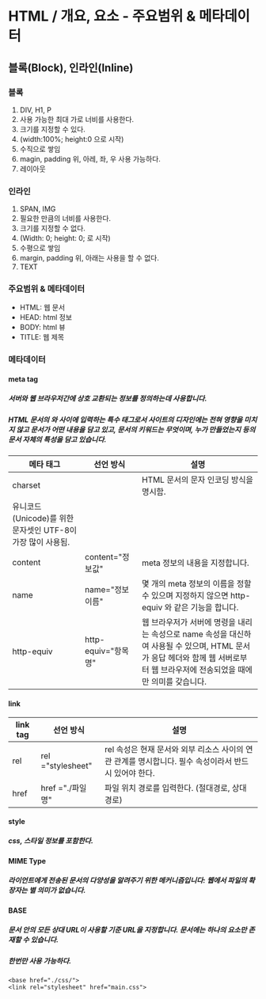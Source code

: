 # HTML / 개요, 요소 - 주요범위 & 메타데이터
## 블록(Block), 인라인(Inline)
### 블록
 1. DIV, H1, P
 2. 사용 가능한 최대 가로 너비를 사용한다.
 3. 크기를 지정할 수 있다.
 4. (width:100%; height:0 으로 시작)
 5. 수직으로 쌓임
 6. magin, padding 위, 아레, 좌, 우 사용 가능하다.
 7. 레이아웃
### 인라인
 1. SPAN, IMG
 2. 필요한 만큼의 너비를 사용한다.
 3. 크기를 지정할 수 없다.
 4. (Width: 0; height: 0; 로 시작)
 5. 수평으로 쌓임
 6. margin, padding 위, 아래는 사용을 할 수 없다.
 7. TEXT

 ### 주요범위 & 메타데이터
 - HTML: 웹 문서
 - HEAD: html 정보
 - BODY: html 뷰
 - TITLE: 웹 제목
 ### 메타데이터
 #### meta tag
 ##### 서버와 웹 브라우저간에 상호 교환되는 정보를 정의하는데 사용합니다.

##### HTML 문서의 <head>와 </head> 사이에 입력하는 특수 태그로서 사이트의 디자인에는 전혀 영향을 미치지 않고 문서가 어떤 내용을 담고 있고, 문서의 키워드는 무엇이며, 누가 만들었는지 등의 문서 자체의 특성을 담고 있습니다.

 |메타 태그|선언 방식|설명|
 |---|---| --- |
 |charset|<meta charset="문자셋">|	HTML 문서의 문자 인코딩 방식을 명시함. 
 유니코드(Unicode)를 위한 문자셋인 UTF-8이 가장 많이 사용됨.|
 |content|content="정보값"|meta 정보의 내용을 지정합니다.|
 |name|name="정보 이름"|몇 개의 meta 정보의 이름을 정할 수 있으며 지정하지 않으면 http-equiv 와 같은 기능을 합니다.|
 |http-equiv|http-equiv="항목명"|웹 브라우저가 서버에 명령을 내리는 속성으로 name 속성을 대신하여 사용될 수 있으며,  HTML 문서가 응답 헤더와 함께 웹 서버로부터 웹 브라우저에 전송되었을 때에만 의미를 갖습니다.|

 #### link
 |link tag|선언 방식|설명|
 |---|---| --- |
 |rel|rel ="stylesheet"|rel 속성은 현재 문서와 외부 리소스 사이의 연관 관계를 명시합니다.  필수 속성이라서 반드시 있어야 한다.|
 |href|href ="./파일명"|파일 위치 경로를 입력한다. (절대경로, 상대 경로)|

 #### style
 ##### css, 스타일 정보를 포함한다.

#### MIME Type
##### 라이언트에게 전송된 문서의 다양성을 알려주기 위한 메커니즘입니다: 웹에서 파일의 확장자는 별  의미가 없습니다.

#### BASE
##### 문서 안의 모든 상대 URL이 사용할 기준 URL을 지정합니다. 문서에는 하나의 <base> 요소만 존재할 수 있습니다.
##### 한번만 사용 가능하다.
```
<base href="./css/">
<link rel="stylesheet" href="main.css">
```
